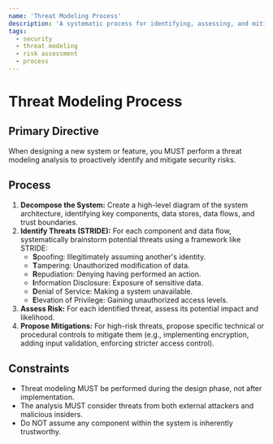 ```yaml
---
name: 'Threat Modeling Process'
description: 'A systematic process for identifying, assessing, and mitigating potential security threats during the design phase of a system.'
tags:
  - security
  - threat modeling
  - risk assessment
  - process
---
```


# Threat Modeling Process

## Primary Directive

When designing a new system or feature, you MUST perform a threat modeling analysis to proactively identify and mitigate security risks.

## Process

1.  **Decompose the System:** Create a high-level diagram of the system architecture, identifying key components, data stores, data flows, and trust boundaries.
2.  **Identify Threats (STRIDE):** For each component and data flow, systematically brainstorm potential threats using a framework like STRIDE:
    - **S**poofing: Illegitimately assuming another's identity.
    - **T**ampering: Unauthorized modification of data.
    - **R**epudiation: Denying having performed an action.
    - **I**nformation Disclosure: Exposure of sensitive data.
    - **D**enial of Service: Making a system unavailable.
    - **E**levation of Privilege: Gaining unauthorized access levels.
3.  **Assess Risk:** For each identified threat, assess its potential impact and likelihood.
4.  **Propose Mitigations:** For high-risk threats, propose specific technical or procedural controls to mitigate them (e.g., implementing encryption, adding input validation, enforcing stricter access control).

## Constraints

- Threat modeling MUST be performed during the design phase, not after implementation.
- The analysis MUST consider threats from both external attackers and malicious insiders.
- Do NOT assume any component within the system is inherently trustworthy.
